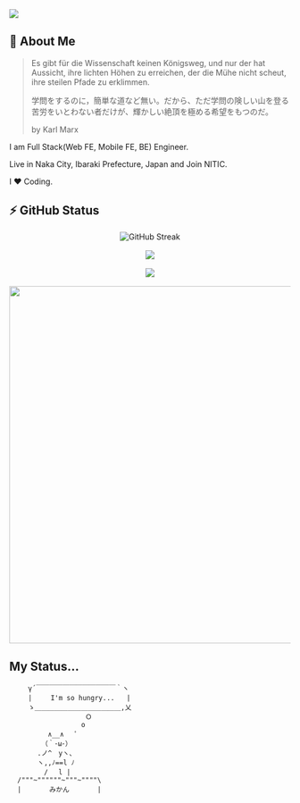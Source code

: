 <img src="https://capsule-render.vercel.app/api?text=Hi👋 I'm koutyuke&animation=fadeIn&type=waving&color=gradient&height=128&fontSize=64&customColorList=2"/>

## 📖 About Me

> Es gibt für die Wissenschaft keinen Königsweg, und nur der hat Aussicht, ihre lichten Höhen zu erreichen, der die Mühe nicht scheut, ihre steilen Pfade zu erklimmen.
>
> 学問をするのに，簡単な道など無い。だから、ただ学問の険しい山を登る苦労をいとわない者だけが、輝かしい絶頂を極める希望をもつのだ。
>
> by Karl Marx

I am Full Stack(Web FE, Mobile FE, BE) Engineer.

Live in Naka City, Ibaraki Prefecture, Japan and Join NITIC.

I ❤️ Coding.

## ⚡ GitHub Status

<div style="display: flex; justify-content: center; align-content: center; width: 100%;">
    <img src="https://streak-stats.demolab.com?user=koutyuke&theme=ocean-gradient&hide_border=true&date_format=%5BY%20%5DM%20j&card_width=640&card_height=195" alt="GitHub Streak" />
</div>

<div style="display: flex; justify-content: center; align-content: center; width: 100%; padding-top: 1rem;">
  <img  src="https://github-readme-stats.vercel.app/api?username=koutyuke&card_width=640&show_icons=true&hide_border=true"/>
</div>

<div style="display: flex; justify-content: center; align-content: center; width: 100%; padding-top: 1rem;">
  <img  src="https://github-readme-stats.vercel.app/api/top-langs/?username=koutyuke&hide=jupyter%20notebook&card_width=640"/>
</div>

<div style="display: flex; justify-content: center; align-content: center; width: 100%; padding-top: 1rem;">
  <img  src="https://github-profile-trophy.vercel.app/?username=koutyuke&theme=algolia&no-frame=&column=5&margin-w=16&margin-h=16" width="640"/>
</div>

## My Status...

```
  　 γ´￣￣￣￣￣￣￣￣￣￣￣￣｀ヽ
  　 |　   I'm so hungry...   |
  　 ゝ＿＿＿＿＿＿＿＿＿＿＿＿＿,乂
                   Ｏ
                  o
   　　　　∧__∧ 　ﾟ
  　　　 （｀･ω･）
  　　　.ノ^　yヽ、
  　　　ヽ,,ﾉ==l ﾉ
  　　　　/ 　l |
  /"""~""""""~"""~""""\
  |       みかん       |
```
